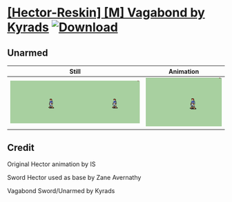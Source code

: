 # [\[Hector-Reskin\] \[M\] Vagabond by Kyrads](./) [![Download](https://img.shields.io/badge/Download--red?style=social&logo=github)](https://minhaskamal.github.io/DownGit/#/home?url=https://github.com/Klokinator/FE-Repo/tree/main/Battle%20Animations%2FInfantry%20-%20(Swd)%20Mercenaries%20and%20Heroes%2F%5BHector-Reskin%5D%20%5BM%5D%20Vagabond%20by%20Kyrads%2F8.%20Unarmed)

## Unarmed

| Still | Animation |
| :---: | :-------: |
| ![Unarmed still](./Unarmed_000.png) | ![Unarmed](./Unarmed.gif) |

## Credit

Original Hector animation by IS

Sword Hector used as base by Zane Avernathy

Vagabond Sword/Unarmed by Kyrads
